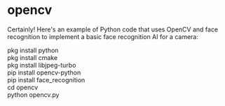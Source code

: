 # opencv
Certainly! Here's an example of Python code that uses OpenCV and face recognition to implement a basic face recognition AI for a camera:

pkg install python<br/>
pkg install cmake<br/>
pkg install libjpeg-turbo<br/>
pip install opencv-python<br/>
pip install face_recognition<br/>
cd opencv<br/>
python opencv.py
